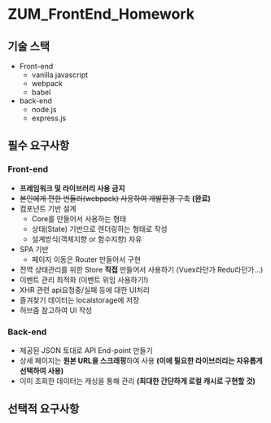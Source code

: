 # ZUM_FrontEnd_Homework

## 기술 스택
- Front-end
  - vanilla javascript
  - webpack
  - babel
- back-end
  - node.js
  - express.js

## 필수 요구사항
### Front-end
- **프레임워크 및 라이브러리 사용 금지**
- ~~본인에게 편한 번들러(webpack) 사용하여 개발환경 구축~~ **(완료)**
- 컴포넌트 기반 설계
  - Core를 만들어서 사용하는 형태
  - 상태(State) 기반으로 렌더링하는 형태로 작성
  - 설계방식(객체지향 or 함수지향) 자유
- SPA 기반
  - 페이지 이동은 Router 만들어서 구현
- 전역 상태관리를 위한 Store **직접** 만들어서 사용하기 (Vuex라던가 Redu라던가...)
- 이벤트 관리 최적화 (이벤트 위임 사용하기!)
- XHR 관련 api요청중/실패 등에 대한 UI처리
- 즐겨찾기 데이터는 localstorage에 저장
- 허브줌 참고하여 UI 작성
### Back-end
- 제공된 JSON 토대로 API End-point 만들기
- 상세 페이지는 **원본 URL을 스크래핑**하여 사용 **(이에 필요한 라이브러리는 자유롭게 선택하여 사용)**
- 이미 조회한 데이터는 캐싱을 통해 관리 **(최대한 간단하게 로컬 캐시로 구현할 것)**

## 선택적 요구사항
